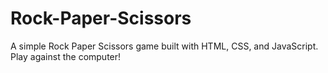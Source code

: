# Rock-Paper-Scissors
A simple Rock Paper Scissors game built with HTML, CSS, and JavaScript. Play against the computer!
